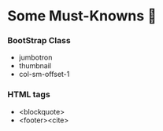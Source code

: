 # Some Must-Knowns :metal:

### BootStrap Class
* jumbotron
* thumbnail
* col-sm-offset-1

### HTML tags
* \<blockquote\>
* \<footer\>\<cite\>